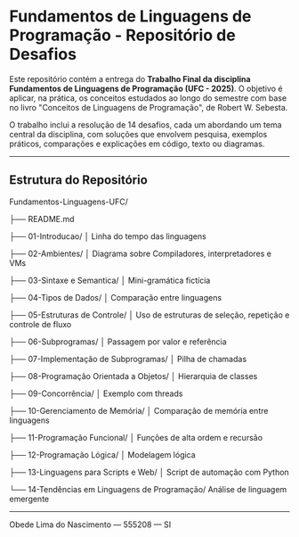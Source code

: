 
# Fundamentos de Linguagens de Programação - Repositório de Desafios

Este repositório contém a entrega do **Trabalho Final da disciplina Fundamentos de Linguagens de Programação (UFC - 2025)**. O objetivo é aplicar, na prática, os conceitos estudados ao longo do semestre com base no livro "Conceitos de Linguagens de Programação", de Robert W. Sebesta.

O trabalho inclui a resolução de 14 desafios, cada um abordando um tema central da disciplina, com soluções que envolvem pesquisa, exemplos práticos, comparações e explicações em código, texto ou diagramas.

---

## Estrutura do Repositório

Fundamentos-Linguagens-UFC/

├── README.md

├── 01-Introducao/
│   Linha do tempo das linguagens

├── 02-Ambientes/
│   Diagrama sobre Compiladores, interpretadores e VMs

├── 03-Sintaxe e Semantica/
│   Mini-gramática fictícia

├── 04-Tipos de Dados/
│   Comparação entre linguagens

├── 05-Estruturas de Controle/
│   Uso de estruturas de seleção, repetição e controle de fluxo

├── 06-Subprogramas/
│   Passagem por valor e referência

├── 07-Implementação de Subprogramas/
│   Pilha de chamadas

├── 08-Programação Orientada a Objetos/
│   Hierarquia de classes

├── 09-Concorrência/
│   Exemplo com threads

├── 10-Gerenciamento de Memória/
│   Comparação de memória entre linguagens

├── 11-Programação Funcional/
│   Funções de alta ordem e recursão

├── 12-Programação Lógica/
│   Modelagem lógica

├── 13-Linguagens para Scripts e Web/
│   Script de automação com Python

└── 14-Tendências em Linguagens de Programação/
    Análise de linguagem emergente


---
Obede Lima do Nascimento — 555208 — SI 
